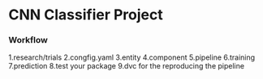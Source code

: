 # CNN Classifier Project


### Workflow

1.research/trials
2.congfig.yaml
3.entity
4.component
5.pipeline
6.training
7.prediction
8.test your package
9.dvc for the reproducing the pipeline
